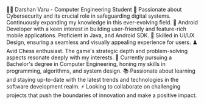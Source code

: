 👨‍💻 Darshan Varu - Computer Engineering Student
🔐 Passionate about Cybersecurity and its crucial role in safeguarding digital systems. Continuously expanding my knowledge in this ever-evolving field.
📱 Android Developer with a keen interest in building user-friendly and feature-rich mobile applications. Proficient in Java, and Android SDK.
🎨 Skilled in UI/UX Design, ensuring a seamless and visually appealing experience for users.
♟️ Avid Chess enthusiast. The game's strategic depth and problem-solving aspects resonate deeply with my interests.
🌱 Currently pursuing a Bachelor's degree in Computer Engineering, honing my skills in programming, algorithms, and system design.
📚 Passionate about learning and staying up-to-date with the latest trends and technologies in the software development realm.
⚡ Looking to collaborate on challenging projects that push the boundaries of innovation and make a positive impact.

<!---
darshanvaru/darshanvaru is a ✨ special ✨ repository because its `README.md` (this file) appears on your GitHub profile.
You can click the Preview link to take a look at your changes.
--->
